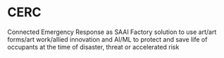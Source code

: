 # CERC
Connected Emergency Response as SAAI Factory solution to use art/art forms/art work/allied innovation and AI/ML to protect and save life of occupants at the time of disaster, threat or accelerated risk
